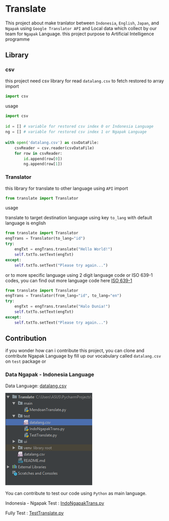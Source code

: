 # Translate
This project about make tranlator between `Indonesia`, `English`, `Japan`, and `Ngapak` using `Google Translator API` and Local data which collect by our team for `Ngapak` Language.
this project purpose to Artificial Intelligence programme

## Library

### csv
this project need csv library for read `datalang.csv` to fetch restored to array
import
```python
import csv
```
usage
```python
import csv

id = [] # variable for restored csv index 0 or Indonesia Language
ng = [] # variable for restored csv index 1 or Ngapak Language

with open('datalang.csv') as csvDataFile:
    csvReader = csv.reader(csvDataFile)
    for row in csvReader:
        id.append(row[0])
        ng.append(row[1])
```

### Translator
this library for translate to other language using `API`
import
```python
from translate import Translator
```
usage

translate to target destination language using key `to_lang`
with default language is english
```python
from translate import Translator
engTrans = Translator(to_lang="id")
try:
    engTxt = engTrans.translate("Hello World!")
    self.txtTo.setText(engTxt)
except:
    self.txtTo.setText("Please try again...")
```
or to more specific language using 2 digit language code or ISO 639-1 codes, you can find out
more language code here [ISO 639-1]("https://en.wikipedia.org/wiki/List_of_ISO_639-1_codes")  
```python
from translate import Translator
engTrans = Translator(from_lang="id", to_lang="en")
try:
    engTxt = engTrans.translate("Halo Dunia!")
    self.txtTo.setText(engTxt)
except:
    self.txtTo.setText("Please try again...")
```

## Contribution
if you wonder how can i contribute this project, you can clone and contribute Ngapak Language
by fill up our vocabulary called `datalang.csv` on `test` package or

### Data Ngapak - Indonesia Language 
Data Language:  [datalang.csv]("https://github.com/derysudrajat/Translate/blob/master/test/datalang.csv")

![datalang.csv](screeshots/datalang.png)

You can contribute to test our code using `Python` as main language.

Indonesia - Ngapak Test : [IndoNgapakTrans.py]("https://github.com/derysudrajat/Translate/blob/master/test/IndoNgapakTrans.py")

Fully Test : [TestTranslate.py]("https://github.com/derysudrajat/Translate/blob/master/test/TestTranslate.py")




